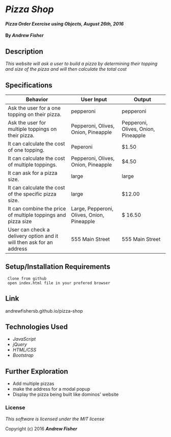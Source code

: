 # _Pizza Shop_

#### _Pizza Order Exercise using Objects, August 26th, 2016_

#### By _**Andrew Fisher**_

## Description

_This website will ask a user to build a pizza by determining their topping and size of the pizza and will then calculate the total cost_

## Specifications

|Behavior| User Input| Output
|------- | ------------- | ------
|Ask the user for a one topping on their pizza.| pepperoni | pepperoni
|Ask the user for multiple toppings on their pizza.| Pepperoni, Olives, Onion, Pineapple | Pepperoni, Olives, Onion, Pineapple
|It can calculate the cost of one topping.| Peperoni|$1.50
|It can calculate the cost of multiple toppings.|Pepperoni, Olives, Onion, Pineapple|$4.50
|It can ask for a pizza size.|large|large
|It can calculate the cost of the specific pizza size.| large| $12.00
|It can combine the price of multiple toppings and pizza size | Large, Pepperoni, Olives, Onion, Pineapple| $ 16.50
|User can check a delivery option and it will then ask for an address|555 Main Street|555 Main Street


## Setup/Installation Requirements

```
 Clone from github
 open index.html file in your prefered browser
```

## Link
andrewfishersb.github.io/pizza-shop

## Technologies Used

* _JavaScript_
* _jQuery_
* _HTML/CSS_
* _Bootstrap_

## Further Exploration
* Add multiple pizzas
* make the address for a modal popup
* Display the pizza being built like dominos' website

### License

*This software is licensed under the MIT license*

Copyright (c) 2016 **_Andrew Fisher_**
